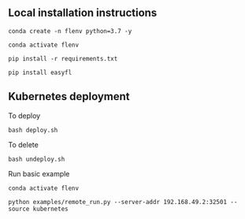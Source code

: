 ## Local installation instructions

`conda create -n flenv python=3.7 -y`

`conda activate flenv`

`pip install -r requirements.txt`

`pip install easyfl`


## Kubernetes deployment
To deploy

`bash deploy.sh`

To delete

`bash undeploy.sh`

Run basic example

`conda activate flenv`

`python examples/remote_run.py --server-addr 192.168.49.2:32501 --source kubernetes`